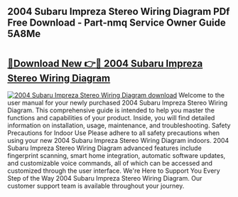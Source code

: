 ## 2004 Subaru Impreza Stereo Wiring Diagram PDf Free Download - Part-nmq Service Owner Guide 5A8Me

# <h2><a href="http://dflsamg.blite.top/?on=2004+Subaru+Impreza+Stereo+Wiring+Diagram">🔗Download New 👉🔴 2004 Subaru Impreza Stereo Wiring Diagram</a></h2>

[![2004 Subaru Impreza Stereo Wiring Diagram download](https://i.imgur.com/lujVjoI.png)](http://dflsamg.blite.top/?on=2004+Subaru+Impreza+Stereo+Wiring+Diagram)
Welcome to the user manual for your newly purchased 2004 Subaru Impreza Stereo Wiring Diagram. This comprehensive guide is intended to help you master the functions and capabilities of your product. Inside, you will find detailed information on installation, usage, maintenance, and troubleshooting. Safety Precautions for Indoor Use Please adhere to all safety precautions when using your new 2004 Subaru Impreza Stereo Wiring Diagram indoors. 2004 Subaru Impreza Stereo Wiring Diagram advanced features include fingerprint scanning, smart home integration, automatic software updates, and customizable voice commands, all of which can be accessed and customized through the user interface. We're Here to Support You Every Step of the Way 2004 Subaru Impreza Stereo Wiring Diagram. Our customer support team is available throughout your journey.
